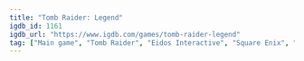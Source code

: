 ```yaml
---
title: "Tomb Raider: Legend"
igdb_id: 1161
igdb_url: "https://www.igdb.com/games/tomb-raider-legend"
tag: ["Main game", "Tomb Raider", "Eidos Interactive", "Square Enix", "Nixxes Software", "Crystal Dynamics", "Buzz Monkey Software", "Shooter", "Platform", "Simulator", "Strategy", "Adventure", "Single player", "Third person", "Action"]
---
```

